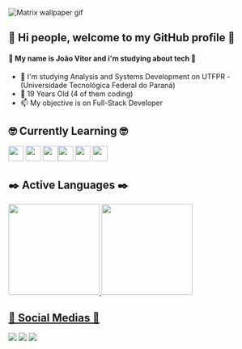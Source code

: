 ![Matrix wallpaper gif](https://github.com/JVPCoder/JVPCoder/assets/87663301/c9a7c3ce-1b03-468f-9650-9f533326ed2b)

          

## 👋 Hi people, welcome to my GitHub profile 👋
#### 🤖 My name is João Vitor and i'm studying about tech 🤖

 - 🤔 I'm studying Analysis and Systems Development on UTFPR - (Universidade Tecnológica Federal do Paraná)
 - 🌱 19 Years Old (4 of them coding)
 - 📫 My objective is on Full-Stack Developer

## 🤓 Currently Learning 🤓

<img loading="lazy" src="https://cdn.jsdelivr.net/gh/devicons/devicon/icons/html5/html5-original.svg" width="30" height="30" /> <img loading="lazy" src="https://cdn.jsdelivr.net/gh/devicons/devicon/icons/css3/css3-original.svg"  width="30" height="30"/> <img loading="lazy" src="https://cdn.jsdelivr.net/gh/devicons/devicon/icons/java/java-original.svg" width="30" height="30"/><img loading="lazy" src="https://cdn.jsdelivr.net/gh/devicons/devicon/icons/postgresql/postgresql-original.svg" width="30" height="30"/> <img loading="lazy" src="https://cdn.jsdelivr.net/gh/devicons/devicon/icons/git/git-original.svg" width="30" height="30"/> <img loading="lazy" src="https://cdn.jsdelivr.net/gh/devicons/devicon/icons/javascript/javascript-original.svg" width="30" height="30"/>
          
           
          

## ✒️ Active Languages ✒️

<div>
<a href="https://github.com/JVPCoder">
<img loading="lazy" height="180em" src="https://github-readme-stats.vercel.app/api/top-langs/?username=JVPCoder&layout=compact&langs_count=7&theme=dracula"/>
<img loading="lazy" height="180em" src="https://github-readme-stats.vercel.app/api?username=JVPCoder&show_icons=true&theme=dracula&include_all_commits=true&count_private=true"/>
</div>


## 🌟 Social Medias 🌟

<div>
<a href="https://instagram.com/jvq_pires" target="_blank"><img loading="lazy" src="https://img.shields.io/badge/-Instagram-%23E4405F?style=for-the-badge&logo=instagram&logoColor=white" target="_blank"></a>
<a href="https://www.twitch.tv/darky1411" target="_blank"><img loading="lazy" src="https://img.shields.io/badge/Twitch-9146FF?style=for-the-badge&logo=twitch&logoColor=white" target="_blank"></a>
<a href="https://www.linkedin.com/in/joão-vitor-queiroz-de-campos-pires-818548288" target="_blank"><img loading="lazy" src="https://img.shields.io/badge/-LinkedIn-%230077B5?style=for-the-badge&logo=linkedin&logoColor=white" target="_blank"></a>   
</div>
